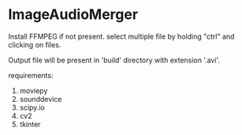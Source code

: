 # ImageAudioMerger

Install FFMPEG if not present.
select multiple file by holding "ctrl" and clicking on files.

Output file will be present in 'build' directory with extension '.avi'.

requirements:

1. moviepy
2. sounddevice
3. scipy.io
4. cv2
5. tkinter
